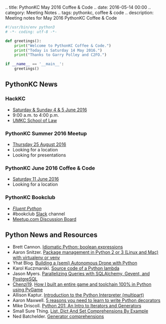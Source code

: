 .. title: PythonKC May 2016 Coffee & Code
.. date: 2016-05-14 00:00
.. category: Meeting Notes
.. tags: pythonkc, coffee & code
.. description: Meeting notes for May 2016 PythonKC Coffee & Code

```python
#!/usr/bin/env python3
# -*- coding: utf-8 -*-

def greetings():
    print("Welcome to PythonKC Coffee & Code.")
    print("Today is Saturday 14 May 2016.")
    print("Thanks to Garry Polley and C2FO.")

if __name__ == '__main__':
    greetings()
```
## PythonKC News

### HackKC
* [Saturday & Sunday 4 & 5 June 2016](http://codeforkc.org/hackkc/)
* 9:00 a.m. to 4:00 p.m.
* [UMKC School of Law](http://law.umkc.edu)

### PythonKC Summer 2016 Meetup
* [Thursday 25 August 2016](http://www.meetup.com/pythonkc/events/xgjdhlyvlbhc/)
* Looking for a location
* Looking for presentations

### PythonKC June 2016 Coffee & Code
* [Saturday 11 June 2016](http://www.meetup.com/pythonkc/events/qkwbtlyvjbpb/)
* Looking for a location

### PythonKC Bookclub
* [_Fluent Python_](http://shop.oreilly.com/product/0636920032519.do)
* \#bookclub [Slack](https://pykc-slackipy.herokuapp.com/) channel
* [Meetup.com Discussion Board](http://www.meetup.com/pythonkc/messages/boards/thread/49656306)

## Python News and Resources
* Brett Cannon. [Idiomatic Python: boolean expressions](https://blogs.msdn.microsoft.com/pythonengineering/2016/04/18/idiomatic-python-boolean-expressions/)
* Aaron Snitzer. [Package management in Python 2 or 3 (Linux and Mac) with virtualenv or venv](http://aaronsnitzer.com/writing/2016/04/27/virtualenv-and-pyvenv-beginner-tutorial.html)
* Yhat Blog. [Building a (semi) Autonomous Drone with Python](http://blog.yhat.com/posts/autonomous-droning-with-python.html)
* Karol Kuczmarski. [Source code of a Python lambda](http://xion.io/post/code/python-get-lambda-code.html)
* Jason Myers. [Parallelizing Queries with SQLAlchemy, Gevent, and PostgreSQL](http://www.jasonamyers.com/gevent-postgres-sqlalchemy)
* [Chenzi19](https://www.reddit.com/user/Chezni19). [How I built an entire game and toolchain 100% in Python using PyGame](https://www.reddit.com/r/Python/comments/4hazs4/how_i_built_an_entire_game_and_toolchain_100_in/)
* Allison Kaptur. [Introduction to the Python Interpreter (multipart)](http://akaptur.com/blog/2013/11/15/introduction-to-the-python-interpreter/)
* Aaron Maxwell. [5 reasons you need to learn to write Python decorators](https://www.oreilly.com/ideas/5-reasons-you-need-to-learn-to-write-python-decorators)
* Mike Driscoll. [Python 201: An Intro to Iterators and Generators](http://www.blog.pythonlibrary.org/2016/05/03/python-201-an-intro-to-iterators-and-generators/)
* Small Sure Thing. [List, Dict And Set Comprehensions By Example](https://www.smallsurething.com/list-dict-and-set-comprehensions-by-example/)
* Ned Batchelder. [Generator comprehensions](http://nedbatchelder.com//blog/201605/generator_comprehensions.html)
